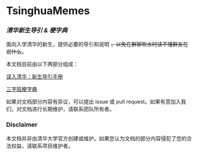 # TsinghuaMemes

### _清华新生导引 & 梗字典_

面向入学清华的新生，提供必要的导引和说明 ~~，以免在群聊吹水时读不懂群友在说什么~~。

本文档目前由以下两部分组成：

[误入清华：新生导引手册](/误入清华：新生指引手册/误入清华：新生指引手册.md)

[三字班梗字典](/梗字典/三字班梗字典.md)

如果对文档部分内容有异议，可以提出 issue 或 pull request。如果有意加入我们，对文档进行长期维护，请联系团队所有者。

### Disclaimer

本文档并非由清华大学官方创建或维护。如果您认为文档的部分内容侵犯了您的合法权益，请联系项目维护者。